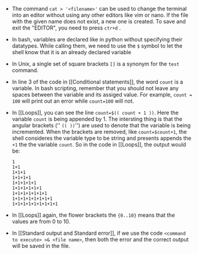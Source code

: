 + The command `cat > '<filename>'` can be used to change the terminal into an editor without using any other editors like vim or nano. If the file with the given name does not exist, a new one is created. To save and exit the "EDITOR", you need to press `ctr+d` .
+ In bash, variables are declared like in python without specifying their datatypes. While calling them, we need to use the `$` symbol to let the shell know that it is an already declared variable
+ In Unix, a single set of square brackets `[]` is a synonym for the `test` command. 
+ In line 3 of the code in [[Conditional statements]], the word `count` is a variable. In bash scripting, remember that you should not leave any spaces between the variable and its assiged value. For example, `count = 100` will print out an error while `count=100` will not.
+ In [[Loops]], you can see the line `count=$(( count + 1 ))`. Here the variable `count` is being appended by 1. The intersting thing is that the angular brackets ('' `(( ))`'') are used to denote that the variable is being incremented. When the brackets are removed, like `count=$count+1`, the shell consideres the variable type to be string and presents appends the `+1` the the variable `count`. So in the code in [[Loops]], the output would be:
	```
	1
	1+1
	1+1+1
	1+1+1+1
	1+1+1+1+1
	1+1+1+1+1+1
	1+1+1+1+1+1+1
	1+1+1+1+1+1+1+1
	1+1+1+1+1+1+1+1+1
	```

+ In [[Loops]] again, the flower brackets the `{0..10}` means that the values are from 0 to 10. 
+ In [[Standard output and Standard error]], if we use the code `<command to execute> >& <file name>`, then both the error and the correct output will be saved in the file. 